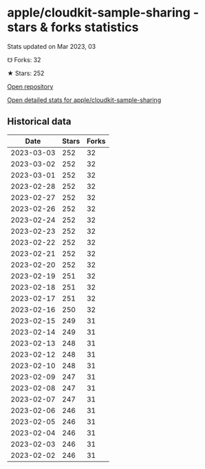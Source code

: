 # apple/cloudkit-sample-sharing - stars & forks statistics

Stats updated on Mar 2023, 03

☋ Forks: 32

★ Stars: 252

[Open repository](https://github.com/apple/cloudkit-sample-sharing)

[Open detailed stats for apple/cloudkit-sample-sharing](https://reviewgithub.com/rep/apple/cloudkit-sample-sharing)

## Historical data
| Date | Stars | Forks |
|------|-------|-------|
| 2023-03-03 | 252 | 32 | 
| 2023-03-02 | 252 | 32 | 
| 2023-03-01 | 252 | 32 | 
| 2023-02-28 | 252 | 32 | 
| 2023-02-27 | 252 | 32 | 
| 2023-02-26 | 252 | 32 | 
| 2023-02-24 | 252 | 32 | 
| 2023-02-23 | 252 | 32 | 
| 2023-02-22 | 252 | 32 | 
| 2023-02-21 | 252 | 32 | 
| 2023-02-20 | 252 | 32 | 
| 2023-02-19 | 251 | 32 | 
| 2023-02-18 | 251 | 32 | 
| 2023-02-17 | 251 | 32 | 
| 2023-02-16 | 250 | 32 | 
| 2023-02-15 | 249 | 31 | 
| 2023-02-14 | 249 | 31 | 
| 2023-02-13 | 248 | 31 | 
| 2023-02-12 | 248 | 31 | 
| 2023-02-10 | 248 | 31 | 
| 2023-02-09 | 247 | 31 | 
| 2023-02-08 | 247 | 31 | 
| 2023-02-07 | 247 | 31 | 
| 2023-02-06 | 246 | 31 | 
| 2023-02-05 | 246 | 31 | 
| 2023-02-04 | 246 | 31 | 
| 2023-02-03 | 246 | 31 | 
| 2023-02-02 | 246 | 31 | 

